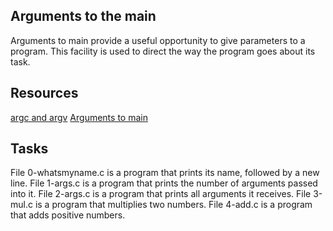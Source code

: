 ## Arguments to the main
Arguments to main provide a useful opportunity to give parameters to a program. This facility is used to direct the way the program goes about its task.


## Resources

[argc and argv](http://crasseux.com/books/ctutorial/argc-and-argv.html)
[Arguments to main](https://publications.gbdirect.co.uk//c_book/chapter10/arguments_to_main.html)

## Tasks
File 0-whatsmyname.c is a program that prints its name, followed by a new line.
File 1-args.c is a program that prints the number of arguments passed into it.
File 2-args.c is a program that prints all arguments it receives.
File 3-mul.c is a program that multiplies two numbers.
File 4-add.c is a program that adds positive numbers.
